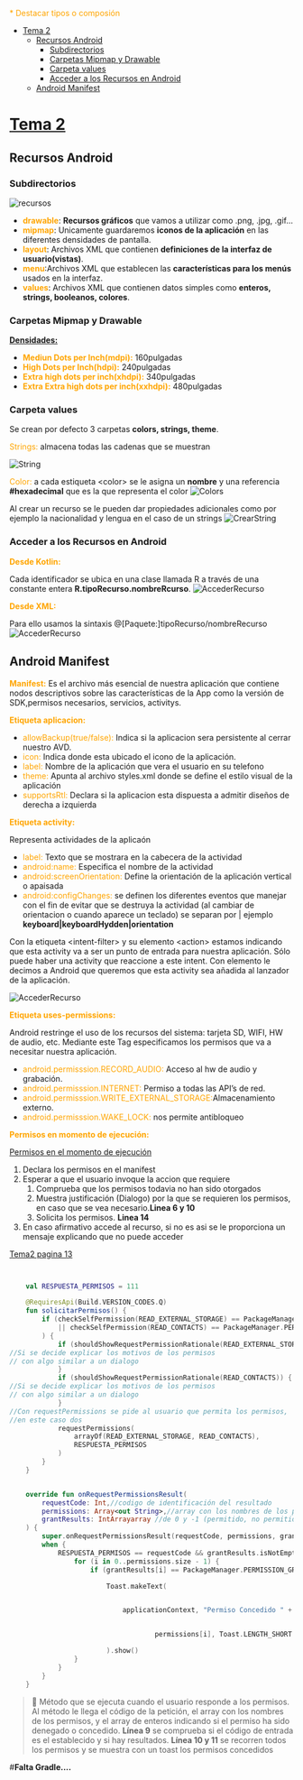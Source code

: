 <style>
o { color: Orange }
</style>
<o>* Destacar tipos o composión</o>

- [Tema 2](#tema-2)
  - [Recursos Android](#recursos-android)
    - [Subdirectorios](#subdirectorios)
    - [Carpetas Mipmap y Drawable](#carpetas-mipmap-y-drawable)
    - [Carpeta values](#carpeta-values)
    - [Acceder a los Recursos en Android](#acceder-a-los-recursos-en-android)
  - [Android Manifest](#android-manifest)


# [Tema 2](Xusa/tema2_estructura_de_un_proyecto_Android_Studio.pdf)



## Recursos Android

### Subdirectorios
![recursos](https://github.com/MarceloSantonja/AndroidApuntes/blob/main/resources/images/T2/recursosCarpetas.jpg?raw=true)

- **<o>drawable</o>**: **Recursos gráficos** que vamos a utilizar como .png, .jpg, .gif...
- **<o>mipmap</o>**: Unicamente guardaremos **iconos de la aplicación** en las diferentes densidades de pantalla.
- **<o>layout</o>**: Archivos XML que contienen **definiciones de la interfaz de usuario(vistas)**.
- **<o>menu</o>**:Archivos XML que establecen las **características para los menús** usados en la interfaz.
- **<o>values</o>**: Archivos XML que contienen datos simples como **enteros, strings, booleanos, colores**.
  
### Carpetas Mipmap y Drawable

**<u>Densidades:</u>**

- **<o>Mediun Dots per Inch(mdpi):</o>** 160pulgadas
- **<o>High Dots per Inch(hdpi):</o>** 240pulgadas
- **<o>Extra high dots per inch(xhdpi):</o>** 340pulgadas
- **<o>Extra Extra high dots per inch(xxhdpi):</o>** 480pulgadas

### Carpeta values

Se crean por defecto 3 carpetas  **colors, strings, theme**.

<o>Strings:</o>  almacena todas las cadenas que se muestran

![String](https://github.com/MarceloSantonja/AndroidApuntes/blob/main/resources/images/T2/stringXML.png?raw=true)

<o>Color:</o>  a cada estiqueta \<color\> se le asigna un **nombre** y una referencia **\#hexadecimal** que es la que representa el color
![Colors](https://github.com/MarceloSantonja/AndroidApuntes/blob/main/resources/images/T2/colorsXML.png?raw=true)

Al crear un recurso se le pueden dar propiedades adicionales como por ejemplo la nacionalidad y lengua en el caso de un strings
![CrearString](https://github.com/MarceloSantonja/AndroidApuntes/blob/main/resources/images/T2/CrearRecurso.gif?raw=true)


### Acceder a los Recursos en Android

**<o>Desde Kotlin:</o>**

Cada identificador se ubica en una clase llamada R a través de una constante entera **R.tipoRecurso.nombreRcurso**. 
![AccederRecurso](https://github.com/MarceloSantonja/AndroidApuntes/blob/main/resources/images/T2/AccederRecurso.png?raw=true)

**<o>Desde XML:</o>**

Para ello usamos la sintaxis @[Paquete:]tipoRecurso/nombreRecurso
![AccederRecurso](https://github.com/MarceloSantonja/AndroidApuntes/blob/main/resources/images/T2/AccederRecursoXML.png?raw=true)


## Android Manifest

**<o>Manifest:</o>** Es el archivo más esencial de nuestra aplicación que contiene nodos descriptivos sobre las características de la App como la versión de SDK,permisos necesarios, servicios, activitys.

**<o>Etiqueta aplicacion:</o>**

- <o>allowBackup(true/false):</o> Indica si la aplicacion sera persistente al cerrar nuestro AVD.
- <o>icon:</o> Indica donde esta ubicado el icono de la aplicación.
- <o> label:</o> Nombre de la aplicación que vera el usuario en su telefono
- <o>theme:</o> Apunta al archivo styles.xml donde se define el estilo visual de la aplicación
- <o>supportsRtl:</o> Declara si la aplicacion esta dispuesta a admitir diseños de derecha a izquierda

**<o>Etiqueta activity:</o>**

Representa actividades de la aplicaón

- <o> label:</o> Texto que se mostrara en la cabecera de la actividad
- <o> android:name:</o> Especifica el nombre de la actividad
- <o> android:screenOrientation:</o> Define la orientación de la aplicación vertical o apaisada
- <o>android:configChanges:</o> se definen los diferentes eventos que manejar con el fin de evitar que se destruya la actividad (al cambiar de orientacion o cuando aparece un teclado) se separan por \| ejemplo **keyboard\|keyboardHydden\|orientation**

 Con la etiqueta  \<intent-filter\>  y su elemento  \<action\>  estamos indicando que esta activity va a ser un punto de entrada para nuestra aplicación. Sólo puede haber una activity que reaccione a este
intent. Con elemento  <category>  le decimos a Android que queremos que esta activity sea añadida al lanzador de la aplicación.

![AccederRecurso](https://github.com/MarceloSantonja/AndroidApuntes/blob/main/resources/images/T2/ManifestIntentFilter.png?raw=true)

**<o>Etiqueta uses-permissions:</o>**

 Android restringe el uso de los recursos del sistema: tarjeta SD,
 WIFI, HW de audio, etc. Mediante este Tag especificamos los permisos que va a necesitar nuestra aplicación.

 - <o>android.permisssion.RECORD_AUDIO:</o> Acceso al hw de audio y grabación.
 - <o> android.permisssion.INTERNET:</o> Permiso a todas las API’s de red.
 - <o> android.permisssion.WRITE_EXTERNAL_STORAGE:</o>Almacenamiento externo.
 - <o> android.permisssion.WAKE_LOCK:</o>  nos permite antibloqueo 

**<o>Permisos en momento de ejecución:</o>**

[Permisos en el momento de ejecución](https://developer.android.com/training/permissions/requesting)

1. Declara los permisos en el manifest
2. Esperar a que el usuario invoque la accion que requiere
   1. Comprueba que los permisos todavia no han sido otorgados
   2. Muestra justificación (Dialogo) por la que se requieren los permisos, en caso que se vea necesario.**Linea 6 y 10**
   3. Solicita los permisos. **Linea 14**
3. En caso afirmativo accede al recurso, si no es asi se le proporciona un mensaje explicando que no puede acceder

[Tema2 pagina 13](tema2_estructura_de_un_proyecto_Android_Studio.pdf)

``` kt {highlight=[5,7,11,17]}


    val RESPUESTA_PERMISOS = 111

    @RequiresApi(Build.VERSION_CODES.Q)
    fun solicitarPermisos() {
        if (checkSelfPermission(READ_EXTERNAL_STORAGE) == PackageManager.PERMISSION_DENIED
            || checkSelfPermission(READ_CONTACTS) == PackageManager.PERMISSION_DENIED
        ) {
            if (shouldShowRequestPermissionRationale(READ_EXTERNAL_STORAGE)) {
//Si se decide explicar los motivos de los permisos
// con algo similar a un dialogo
            }
            if (shouldShowRequestPermissionRationale(READ_CONTACTS)) {
//Si se decide explicar los motivos de los permisos
// con algo similar a un dialogo
            }
//Con requestPermissions se pide al usuario que permita los permisos,
//en este caso dos
            requestPermissions(
                arrayOf(READ_EXTERNAL_STORAGE, READ_CONTACTS),
                RESPUESTA_PERMISOS
            )
        }
    } 

```

``` kt {highlight=[9,10,11]}

    override fun onRequestPermissionsResult(
        requestCode: Int,//codigo de identificación del resultado
        permissions: Array<out String>,//array con los nombres de los permisos
        grantResults: IntArrayarray //de 0 y -1 (permitido, no permitido) en orden 
    ) {
        super.onRequestPermissionsResult(requestCode, permissions, grantResults)
        when {
            RESPUESTA_PERMISOS == requestCode && grantResults.isNotEmpty() -> {
                for (i in 0..permissions.size - 1) {
                    if (grantResults[i] == PackageManager.PERMISSION_GRANTED)

                        Toast.makeText(


                            applicationContext, "Permiso Concedido " +


                                    permissions[i], Toast.LENGTH_SHORT

                        ).show()
                }
            }
        }
    }
```
>📌 Método que se ejecuta cuando el usuario responde a los permisos. Al método le llega el código de la petición, el array con los nombres de los permisos, y el array de enteros indicando si el permiso ha sido denegado o concedido. 
**Línea 9** se comprueba si el código de entrada es el establecido y si hay resultados. 
**Línea 10 y 11** se recorren todos los permisos y se muestra con un toast los permisos concedidos



#**Falta Gradle....**